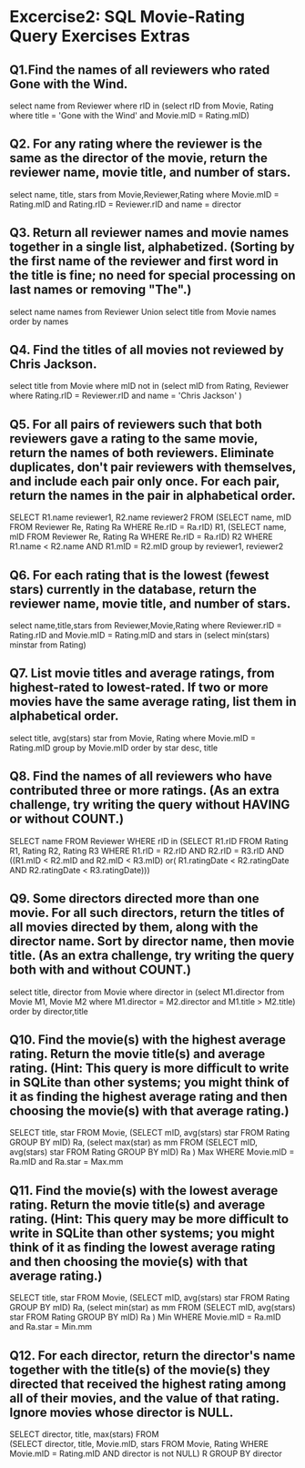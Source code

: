 # Excercise2: SQL Movie-Rating Query Exercises Extras

Q1.Find the names of all reviewers who rated Gone with the Wind. 
--- 
select name
from Reviewer
where rID in 
  (select rID 
  from Movie, Rating
  where title = 'Gone with the Wind'
  and Movie.mID = Rating.mID)

Q2. For any rating where the reviewer is the same as the director of the movie, return the reviewer name, movie title, and number of stars. 
---
select name, title, stars
from Movie,Reviewer,Rating
where Movie.mID = Rating.mID
  and Rating.rID = Reviewer.rID
  and name = director

Q3. Return all reviewer names and movie names together in a single list, alphabetized. (Sorting by the first name of the reviewer and first word in the title is fine; no need for special processing on last names or removing "The".) 
---
select name names
from Reviewer
Union
select title
from Movie names
order by names

Q4. Find the titles of all movies not reviewed by Chris Jackson. 
---
select title
from Movie
where mID not in
  (select mID
  from Rating, Reviewer
  where Rating.rID = Reviewer.rID
    and name = 'Chris Jackson'
  )
  
Q5. For all pairs of reviewers such that both reviewers gave a rating to the same movie, return the names of both reviewers. Eliminate duplicates, don't pair reviewers with themselves, and include each pair only once. For each pair, return the names in the pair in alphabetical order. 
---
SELECT R1.name reviewer1, R2.name reviewer2
FROM (SELECT name, mID
	FROM Reviewer Re, Rating Ra
	WHERE Re.rID = Ra.rID) R1,
	(SELECT name, mID
	FROM Reviewer Re, Rating Ra
	WHERE Re.rID = Ra.rID) R2
WHERE R1.name < R2.name
	AND R1.mID = R2.mID
group by reviewer1, reviewer2

Q6. For each rating that is the lowest (fewest stars) currently in the database, return the reviewer name, movie title, and number of stars. 
---
select name,title,stars
from Reviewer,Movie,Rating
where Reviewer.rID = Rating.rID
  and Movie.mID = Rating.mID
  and stars in
    (select min(stars) minstar
    from Rating)
 
Q7. List movie titles and average ratings, from highest-rated to lowest-rated. If two or more movies have the same average rating, list them in alphabetical order. 
---
  select title, avg(stars) star
  from Movie, Rating
  where Movie.mID = Rating.mID
  group by Movie.mID
  order by star desc, title

Q8. Find the names of all reviewers who have contributed three or more ratings. (As an extra challenge, try writing the query without HAVING or without COUNT.) 
---
SELECT name
FROM Reviewer
WHERE rID in 
	(SELECT R1.rID
 	FROM Rating R1, Rating R2, Rating R3
 	WHERE R1.rID = R2.rID
 		AND R2.rID = R3.rID
		AND ((R1.mID < R2.mID and R2.mID < R3.mID)
			 or( R1.ratingDate < R2.ratingDate AND R2.ratingDate < R3.ratingDate))) 

Q9. Some directors directed more than one movie. For all such directors, return the titles of all movies directed by them, along with the director name. Sort by director name, then movie title. (As an extra challenge, try writing the query both with and without COUNT.) 
---
select title, director
from Movie
where director in
  (select M1.director
  from Movie M1, Movie M2
  where M1.director = M2.director
    and M1.title > M2.title)
order by director,title

Q10. Find the movie(s) with the highest average rating. Return the movie title(s) and average rating. (Hint: This query is more difficult to write in SQLite than other systems; you might think of it as finding the highest average rating and then choosing the movie(s) with that average rating.) 
---
SELECT title, star
FROM Movie,
	(SELECT mID, avg(stars) star
	FROM Rating
	GROUP BY mID) Ra,
	(select max(star) as mm
	FROM
		(SELECT mID, avg(stars) star
		FROM Rating
		GROUP BY mID) Ra
	) Max
WHERE Movie.mID = Ra.mID
	and Ra.star = Max.mm

Q11. Find the movie(s) with the lowest average rating. Return the movie title(s) and average rating. (Hint: This query may be more difficult to write in SQLite than other systems; you might think of it as finding the lowest average rating and then choosing the movie(s) with that average rating.) 
---
SELECT title, star
FROM Movie,
	(SELECT mID, avg(stars) star
	FROM Rating
	GROUP BY mID) Ra,
	(select min(star) as mm
	FROM
		(SELECT mID, avg(stars) star
		FROM Rating
		GROUP BY mID) Ra
	) Min
WHERE Movie.mID = Ra.mID
	and Ra.star = Min.mm

Q12. For each director, return the director's name together with the title(s) of the movie(s) they directed that received the highest rating among all of their movies, and the value of that rating. Ignore movies whose director is NULL. 
---
SELECT director,  title, max(stars)
FROM  
	(SELECT director, title, Movie.mID, stars
	FROM Movie, Rating
	WHERE Movie.mID = Rating.mID
		AND director is not NULL) R
GROUP BY director



